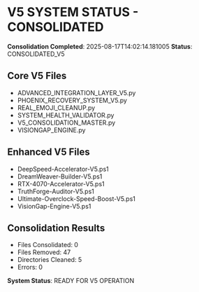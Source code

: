 # V5 SYSTEM STATUS - CONSOLIDATED

**Consolidation Completed**: 2025-08-17T14:02:14.181005
**Status**: CONSOLIDATED_V5

## Core V5 Files
- ADVANCED_INTEGRATION_LAYER_V5.py
- PHOENIX_RECOVERY_SYSTEM_V5.py
- REAL_EMOJI_CLEANUP.py
- SYSTEM_HEALTH_VALIDATOR.py
- V5_CONSOLIDATION_MASTER.py
- VISIONGAP_ENGINE.py

## Enhanced V5 Files
- DeepSpeed-Accelerator-V5.ps1
- DreamWeaver-Builder-V5.ps1
- RTX-4070-Accelerator-V5.ps1
- TruthForge-Auditor-V5.ps1
- Ultimate-Overclock-Speed-Boost-V5.ps1
- VisionGap-Engine-V5.ps1

## Consolidation Results
- Files Consolidated: 0
- Files Removed: 47
- Directories Cleaned: 5
- Errors: 0

**System Status**: READY FOR V5 OPERATION
